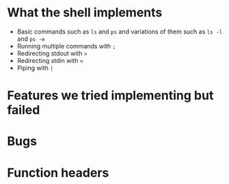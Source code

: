 # What the shell implements
* Basic commands such as `ls` and `ps` and variations of them such as `ls -l` and `ps -e`
* Running multiple commands with `;`
* Redirecting stdout with `>`
* Redirecting stdin with `<`
* Piping with `|`
# Features we tried implementing but failed
# Bugs
# Function headers
